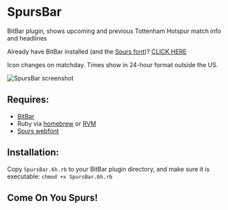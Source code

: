 # SpursBar
BitBar plugin, shows upcoming and previous Tottenham Hotspur match info and headlines

Already have BitBar installed (and the [Spurs font](http://www.tottenhamhotspur.com/components/fonts/spurs-webfont.ttf))?
[CLICK HERE](bitbar://openPlugin?title=SpursBar&src=https://github.com/coreyk/SpursBar/raw/master/SpursBar.6h.rb)

Icon changes on matchday. Times show in 24-hour format outside the US.

![SpursBar screenshot](https://cloud.githubusercontent.com/assets/2213967/18461786/071d930a-794b-11e6-868c-4b3da43b7639.png)

## Requires:
* [BitBar](https://getbitbar.com/)
* Ruby via [homebrew](https://www.ruby-lang.org/en/documentation/installation/#homebrew) or [RVM](https://rvm.io)
* [Spurs webfont](http://www.tottenhamhotspur.com/components/fonts/spurs-webfont.ttf)

## Installation:
Copy `SpursBar.6h.rb` to your BitBar plugin directory, and make sure it is executable: `chmod +x SpursBar.6h.rb`

## Come On You Spurs!
